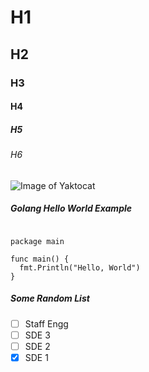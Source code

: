 # H1
## H2
### H3
#### H4
##### H5
###### H6


![Image of Yaktocat](https://octodex.github.com/images/yaktocat.png)


##### Golang Hello World Example
``` golang

package main

func main() {
  fmt.Println("Hello, World")
}

```

##### Some Random List
- [ ] Staff Engg
- [ ] SDE 3
- [ ] SDE 2
- [X] SDE 1
